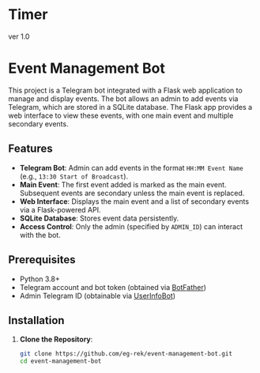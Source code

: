 # Timer
ver 1.0
# Event Management Bot

This project is a Telegram bot integrated with a Flask web application to manage and display events. The bot allows an admin to add events via Telegram, which are stored in a SQLite database. The Flask app provides a web interface to view these events, with one main event and multiple secondary events.

## Features
- **Telegram Bot**: Admin can add events in the format `HH:MM Event Name` (e.g., `13:30 Start of Broadcast`).
- **Main Event**: The first event added is marked as the main event. Subsequent events are secondary unless the main event is replaced.
- **Web Interface**: Displays the main event and a list of secondary events via a Flask-powered API.
- **SQLite Database**: Stores event data persistently.
- **Access Control**: Only the admin (specified by `ADMIN_ID`) can interact with the bot.

## Prerequisites
- Python 3.8+
- Telegram account and bot token (obtained via [BotFather](https://t.me/BotFather))
- Admin Telegram ID (obtainable via [UserInfoBot](https://t.me/userinfobot))

## Installation

1. **Clone the Repository**:
   ```bash
   git clone https://github.com/eg-rek/event-management-bot.git
   cd event-management-bot

